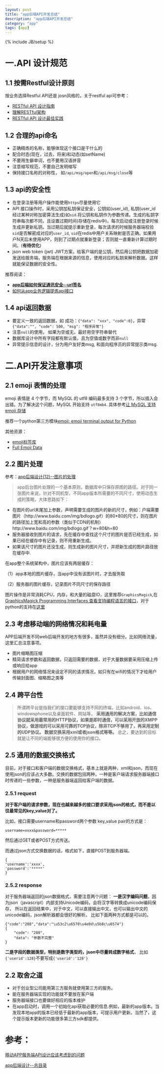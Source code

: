 ```yaml
---
layout: post
title: "app后端API开发总结"
description: "app后端API开发总结"
category: "app"
tags: [app]
---
```

{% include JB/setup %}

<h1>一.API 设计规范</h1>

<h2>1.1 按需Restful设计原则</h2>

<p>按业务选择Restful API还是 josn风格的，关于restful api可参考：</p>

<ul>
<li><a href="http://www.ruanyifeng.com/blog/2014/05/restful_api.html">RESTful API 设计指南</a></li>
<li><a href="http://www.ruanyifeng.com/blog/2011/09/restful.html">理解RESTful架构</a></li>
<li><a href="http://blog.jobbole.com/41233/">RESTful API 设计最佳实践</a></li>
</ul>

<!--more-->

<h2>1.2 合理的api命名</h2>

<ul>
<li>正确精炼的名称，能够体现这个接口是干什么的</li>
<li>配合时态(现在，过去，将来)和动态(如setName)</li>
<li>不要用生僻单词，也不要用汉语拼音</li>
<li>注意缩写规范，不要自己发明缩写</li>
<li>保持接口名称的对称性， 如<code>/api/msg/open</code>和<code>/api/msg/close</code>等</li>
</ul>

<h2>1.3 api的安全性</h2>

<ul>
<li>在登录注册等用户操作能使用<code>https</code>尽量使用它</li>
<li>API 接口操作时，采用公钥加私钥保证安全，公钥如(user_id), 私钥(user_id经过某种对称加密算法生成)如<code>sid</code>.将公钥和私钥作为参数传递。生成的私钥字符串每次都不同，且设置过期时间(存储在redis中)，每次启动或注册登录时候生成并更新私钥。当过期后就提示重新登录，每次请求的时候服务器端校验<code>sid</code>是否解密成对应的<code>user_id</code>, <code>sid</code>在redis中用户关系映射是否正确。如果用户N天后未使用APP，则到了过期点就重新登录；否则就一直重新计算过期时间。(<strong>有待优化</strong>)</li>
<li>json web token (jwt) JWT方案，给客户端的是公钥，然后用公钥把数据加密发送给服务端，服务端在根据来源的信息，使用对应的私钥来解析数据。这样就能保证数据的安全性。</li>
</ul>

<p>推荐阅读：</p>

<ul>
<li><a href="http://blog.csdn.net/newjueqi/article/details/44154791"><strong>app后端如何保证通讯安全--url签名</strong></a></li>
<li><a href="http://blog.csdn.net/newjueqi/article/details/44562391">如何从app业务逻辑提炼api接口</a></li>
</ul>

<h2>1.4 api返回数据</h2>

<ul>
<li>要定义一致的返回数据，如 成功：<code>{"data": "xxx", "code":0}</code>，异常 <code>{"data":"", "code": 500, "msg": "程序异常"}</code></li>
<li>注意<code>null</code>的使用， 如果为空或无，最好用空字符串替代</li>
<li>数据库设计中所有字段都有默认值，且为空值或数字而非<code>null</code></li>
<li>异常提示信息的设计，分为用户友好类msg, 和面向程序员的异常提示类msg.</li>
</ul>

<h1>二.API开发注意事项</h1>

<h2>2.1 emoji 表情的处理</h2>

<p>emoji 表情是 4 个字节，而 MySQL 的 utf8 编码最多支持 3 个字节，所以插入会出错。为了解决这个问题，MySQL 开始支持 <code>utf8mb4</code>. 具体参考<a href="http://blog.caoyue.me/post/support-emoji-in-mysql">让 MySQL 支持 emoji 存储</a></p>

<p>推荐一个python第三方模块<a href="https://github.com/carpedm20/emoji">emoji: emoji terminal output for Python</a></p>

<p>其他资源：</p>

<ul>
<li><a href="http://www.emoji-cheat-sheet.com">emoji标签库</a></li>
<li><a href="http://www.unicode.org/emoji/charts/full-emoji-list.html">Full Emoji Data</a></li>
</ul>

<h2>2.2 图片处理</h2>

<p>参考：<a href="http://blog.csdn.net/newjueqi/article/details/41926115">app后端设计(12)--图片的处理</a></p>

<blockquote>
  <p>app后台图片处理的一个基本原则，数据库中只保存原图的路径。对于同一张图片来说，针对不同机型，不同app版本所需要的不同尺寸，使用动态生成的策略，大体思路如下：</p>
</blockquote>

<ul>
<li>在图片的url末尾加上参数，声明需要生成的图片的新的尺寸，例如：户端需要图片（http://www.baidu.com/img/bdlogo.gif）的80*80的尺寸，则在图片的路径加上宽和高的参数（类似于CDN的机制） http://www.baidu.com/img/bdlogo.gif？w=80&amp;h=80</li>
<li>服务器接收到图片的请求，先在缓存中查找这个尺寸的图片是否已经生成，如果已经在缓存中有记录，则不用重新生成。</li>
<li>如果该尺寸的图片还没生成，则生成新的图片尺寸，并把新生成的图片路径放在缓存中.</li>
</ul>

<p>在app整个系统架构中，图片应该有两层缓存：</p>

<p>（1）app本地的图片缓存，当app中没有该图片时，才去服务取</p>

<p>（2）服务器的图片缓存，记录图片不同尺寸的保存路径</p>

<p>图片操作是非常消耗CPU，内存，和大量的磁盘IO，这里推荐<code>GraphicsMagick</code>,在<a href="http://www.graphicsmagick.org/programming.html">GraphicsMagick Programming Interfaces 查看支持编程语言的接口</a>，对于python的支持在<a href="https://bitbucket.org/hhatto/pgmagick/">这里</a></p>

<h2>2.3 考虑移动端的网络情况和耗电量</h2>

<p>APP后端开发不同web后端开发的地方有很多，虽然并没有细分。比如网络流量，这里汇总注意事项。</p>

<ul>
<li>图片缩略图压缩</li>
<li>精简请求参数和返回数据，只返回需要的数据，对于大量数据要采用压缩上传或响应给app</li>
<li>根据用户的网络情况来设定不同的请求情况，如只有在wifi的情况下才给用户传输封面图、缩略图之类等</li>
</ul>

<h2>2.4 跨平台性</h2>

<blockquote>
  <p>所谓跨平台是指我们的接口要能够支持不同的终端，比如android、ios、windowsphone以及桌面软件、网站等，
  <strong>采用通用的解决方案，比如通信协议就采用最常用的HTTP协议，如果是即时通信，可以采用开放的XMPP协议，做游戏的可以采用可靠的TCP协议，除非TCP不够用了，再采用定制的UDP协议。
  数据交换采用xml或者json格式等等。</strong>
  总之，要达到的目标就是让不同的端能够很方便的使用你的接口。</p>
</blockquote>

<h2>2.5 通用的数据交换格式</h2>

<p>目前，对于接口和客户端的数据交换格式，基本上就是两种，xml和json，而现在使用json的应该占大多数。交换的数据包括两种，一种是客户端请求服务器端接口时传递的一些参数，一种是服务器端返回给客户端的数据。</p>

<h3>2.5.1 request</h3>

<p><strong>对于客户端的请求参数，现在也越来越多的接口要求采用json的格式，而不是以往最常见的key_value对了。</strong></p>

<p>比如，接口需要username和password两个参数 key_value pair的方式是：</p>

<pre><code>username=xxxx&amp;password=*****
</code></pre>

<p>然后通过GET或者POST方式传送。</p>

<p>而通过json方式交换数据的话，格式如下，直接POST到服务器端。</p>

<pre><code>{
'username':'xxxx',
'password':'*****'
}
</code></pre>

<h3>2.5.2 response</h3>

<p>对于服务器端返回的json数据格式，需要注意两个问题：
<strong>一是汉字编码问题</strong>，因为json（javascript）内部支持Unicode编码，会将汉字等转换成unicode编码保存， 所以在返回结果中，对于中文，可以直接输出中文，也可以输出中文的unicode编码，json解析器都会很好的解析。 
比如下面两种方式都是可以的。</p>

<pre><code>{"code":"208","data":"\u53c2\u6570\u4e0d\u5b8c\u6574"} 
{
    "code": "208",
    "data": "参数不完整"
}
</code></pre>

<p><strong>二是字段的数据类型，特别是数字类型的，json中尽量转成数字格式</strong>，
比如<code>{'userid':128}</code>不要写成<code>{'userid':'128'}</code></p>

<h2>2.2 取舍之道</h2>

<ul>
<li>对于创业型公司能用第三方服务就使用第三方的服务。</li>
<li>能在服务器端实现的功能就不要放在客户端</li>
<li>服务器端接口也要做好相应的版本维护</li>
<li>在app启动时，调用一个初始化api获取必要的信息.例如，最新的app版本。当发现本地app的版本已经低于最新的app版本，可提示用户更新。当然了，这个提示版本更新的功能很多第三方sdk都提供。</li>
</ul>

<h1>参考：</h1>

<p><a href="http://hutuseng.com/article/how-to-design-api">移动APP服务端API设计应该考虑到的问题</a></p>

<p><a href="http://blog.csdn.net/newjueqi/article/details/19003775">app后端设计--总目录</a></p>
